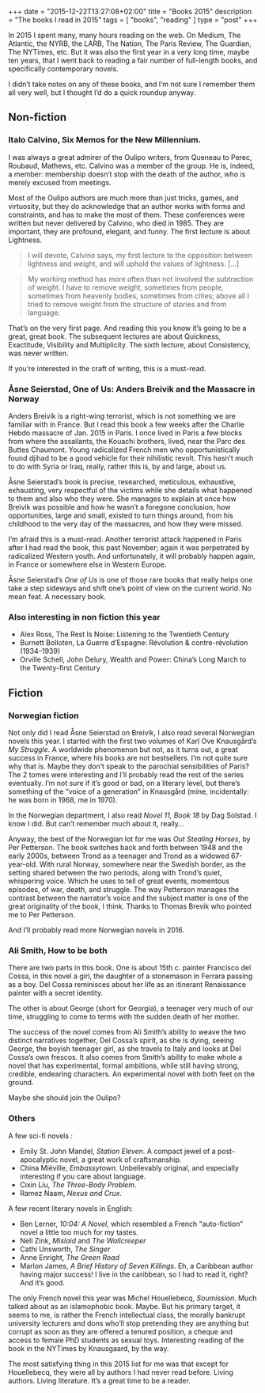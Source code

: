 +++
date = "2015-12-22T13:27:08+02:00"
title = "Books 2015"
description = "The books I read in 2015"
tags = [ "books", "reading" ]
type = "post"
+++

In 2015 I spent many, many hours reading on the web. On Medium, The Atlantic, the NYRB, the LARB, The Nation, The Paris Review, The Guardian, The NYTimes, etc. But it was also the first year in a very long time, maybe ten years, that I went back to reading a fair number of full-length books, and specifically contemporary novels.

I didn’t take notes on any of these books, and I’m not sure I remember them all very well, but I thought I’d do a quick roundup anyway.

## Non-fiction

### Italo Calvino, Six Memos for the New Millennium.

I was always a great admirer of the Oulipo writers, from Queneau to Perec, Roubaud, Mathews, etc. Calvino was a member of the group. He is, indeed, a member: membership doesn’t stop with the death of the author, who is merely excused from meetings.

Most of the Oulipo authors are much more than just tricks, games, and virtuosity, but they do acknowledge that an author works with forms and constraints, and has to make the most of them. These conferences were written but never delivered by Calvino, who died in 1985. They are important, they are profound, elegant, and funny. The first lecture is about Lightness.

> I will devote, Calvino says, my first lecture to the opposition between lightness and weight, and will uphold the values of lightness. […]

> My working method has more often than not involved the subtraction of weight. I have to remove weight, sometimes from people, sometimes from heavenly bodies, sometimes from cities; above all I tried to remove weight from the structure of stories and from language.

That’s on the very first page. And reading this you know it’s going to be a great, great book. The subsequent lectures are about Quickness, Exactitude, Visibility and Multiplicity. The sixth lecture, about Consistency, was never written.

If you’re interested in the craft of writing, this is a must-read.

### Åsne Seierstad, One of Us: Anders Breivik and the Massacre in Norway

Anders Breivik is a right-wing terrorist, which is not something we are familiar with in France. But I read this book a few weeks after the Charlie Hebdo massacre of Jan. 2015 in Paris. I once lived in Paris a few blocks from where the assailants, the Kouachi brothers, lived, near the Parc des Buttes Chaumont. Young radicalized French men who opportunistically found djihad to be a good vehicle for their nihilistic revolt. This hasn’t much to do with Syria or Iraq, really, rather this is, by and large, about us.

Åsne Seierstad’s book is precise, researched, meticulous, exhaustive, exhausting, very respectful of the victims while she details what happened to them and also who they were. She manages to explain at once how Breivik was possible and how he wasn’t a foregone conclusion, how opportunities, large and small, existed to turn things around, from his childhood to the very day of the massacres, and how they were missed.

I’m afraid this is a must-read. Another terrorist attack happened in Paris after I had read the book, this past November; again it was perpetrated by radicalized Western youth. And unfortunately, it will probably happen again, in France or somewhere else in Western Europe.

Åsne Seierstad’s *One of Us* is one of those rare books that really helps one take a step sideways and shift one’s point of view on the current world. No mean feat. A necessary book.

### Also interesting in non fiction this year

- Alex Ross, The Rest Is Noise: Listening to the Twentieth Century
- Burnett Bolloten, La Guerre d’Espagne: Révolution & contre-révolution (1934–1939)
- Orville Schell, John Delury, Wealth and Power: China’s Long March to the Twenty-first Century

## Fiction

### Norwegian fiction

Not only did I read Åsne Seierstad on Breivik, I also read several Norwegian novels this year. I started with the first two volumes of Karl Ove Knausgård’s *My Struggle*. A worldwide phenomenon but not, as it turns out, a great success in France, where his books are not bestsellers. I’m not quite sure why that is. Maybe they don’t speak to the parochial sensibilities of Paris? The 2 tomes were interesting and I’ll probably read the rest of the series eventually. I’m not sure if it’s good or bad, on a literary level, but there’s something of the “voice of a generation” in Knausgård (mine, incidentally: he was born in 1968, me in 1970).

In the Norwegian department, I also read *Novel 11, Book 18* by Dag Solstad. I know I did. But can’t remember much about it, really…

Anyway, the best of the Norwegian lot for me was *Out Stealing Horses*, by Per Petterson. The book switches back and forth between 1948 and the early 2000s, between Trond as a teenager and Trond as a widowed 67-year-old. With rural Norway, somewhere near the Swedish border, as the setting shared between the two periods, along with Trond’s quiet, whispering voice. Which he uses to tell of great events, momentous episodes, of war, death, and struggle. The way Petterson manages the contrast between the narrator’s voice and the subject matter is one of the great originality of the book, I think. Thanks to Thomas Brevik who pointed me to Per Petterson.

And I’ll probably read more Norwegian novels in 2016.

### Ali Smith, How to be both

There are two parts in this book. One is about 15th c. painter Francisco del Cossa, in this novel a girl, the daughter of a stonemason in Ferrara passing as a boy. Del Cossa reminisces about her life as an itinerant Renaissance painter with a secret identity.

The other is about George (short for Georgia), a teenager very much of our time, struggling to come to terms with the sudden death of her mother.

The success of the novel comes from Ali Smith’s ability to weave the two distinct narratives together, Del Cossa’s spirit, as she is dying, seeing George, the boyish teenager girl, as she travels to Italy and looks at Del Cossa’s own frescos. It also comes from Smith’s ability to make whole a novel that has experimental, formal ambitions, while still having strong, credible, endearing characters. An experimental novel with both feet on the ground.

Maybe she should join the Oulipo?

### Others

A few sci-fi novels :

- Emily St. John Mandel, *Station Eleven*. A compact jewel of a post-apocalyptic novel, a great work of craftsmanship.
- China Miéville, *Embassytown*. Unbelievably original, and especially interesting if you care about language.
- Cixin Liu, *The Three-Body Problem*.
- Ramez Naam, *Nexus and Crux*.

A few recent literary novels in English:

- Ben Lerner, *10:04: A Novel*, which resembled a French “auto-fiction” novel a little too much for my tastes.
- Nell Zink, *Mislaid* and *The Wallcreeper*
- Cathi Unsworth, *The Singer*
- Anne Enright, *The Green Road*
- Marlon James, *A Brief History of Seven Killings*. Eh, a Caribbean author having major success! I live in the caribbean, so I had to read it, right? And it’s good.

The only French novel this year was Michel Houellebecq, *Soumission*. Much talked about as an islamophobic book. Maybe. But his primary target, it seems to me, is rather the French intellectual class, the morally bankrupt university lecturers and dons who’ll stop pretending they are anything but corrupt as soon as they are offered a tenured position, a cheque and access to female PhD students as sexual toys. Interesting reading of the book in the NYTimes by Knausgaard, by the way.

The most satisfying thing in this 2015 list for me was that except for Houellebecq, they were all by authors I had never read before. Living authors. Living literature. It’s a great time to be a reader.